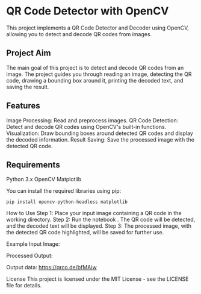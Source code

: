 # QR Code Detector with OpenCV
This project implements a QR Code Detector and Decoder using OpenCV, allowing you to detect and decode QR codes from images.
## Project Aim
The main goal of this project is to detect and decode QR codes from an image. The project guides you through reading an image, detecting the QR code, drawing a bounding box around it, printing the decoded text, and saving the result.

## Features
Image Processing: Read and preprocess images.
QR Code Detection: Detect and decode QR codes using OpenCV's built-in functions.
Visualization: Draw bounding boxes around detected QR codes and display the decoded information.
Result Saving: Save the processed image with the detected QR code.

## Requirements
Python 3.x
OpenCV
Matplotlib

You can install the required libraries using pip:
```
pip install opencv-python-headless matplotlib
```
How to Use
Step 1: Place your input image containing a QR code in the working directory.
Step 2: Run the notebook . The QR code will be detected, and the decoded text will be displayed.
Step 3: The processed image, with the detected QR code highlighted, will be saved for further use.

Example
Input Image:

Processed Output:

Output data: https://qrco.de/bfMAiw

License
This project is licensed under the MIT License - see the LICENSE file for details.

